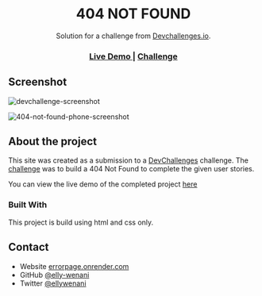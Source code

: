 <h1 align="center">404 NOT FOUND</h1>

<div align="center">
   Solution for a challenge from  <a href="http://devchallenges.io" target="_blank">Devchallenges.io</a>.
</div>

<div align="center">
  <h3>
    <a href="https://errorpage.onrender.com/">
      Live Demo
    </a>
    <span> | </span>
    <a href="https://devchallenges.io/challenges/wBunSb7FPrIepJZAg0sY">
      Challenge
    </a>
  </h3>
</div>

## Screenshot

![devchallenge-screenshot](https://user-images.githubusercontent.com/49924816/109964236-774cee80-7cfe-11eb-8a3f-d729d40952ba.png)

![404-not-found-phone-screenshot](https://user-images.githubusercontent.com/49924816/110453467-3cb8cc80-80d7-11eb-99fa-125383ee3906.png)


## About the project
This site was created as a submission to a [DevChallenges](https://devchallenges.io/challenges) challenge. The [challenge](https://devchallenges.io/challenges/wBunSb7FPrIepJZAg0sY) was to build a 404 Not Found to complete the given user stories.

You can view the live demo of the completed project [here](https://errorpage.onrender.com)

### Built With
This project is build using html and css only.

## Contact

- Website [errorpage.onrender.com](https://errorpage.onrender.com)
- GitHub [@elly-wenani](https://github.com/elly-wenani)
- Twitter [@ellywenani](https://twitter.com/ellywenani)

